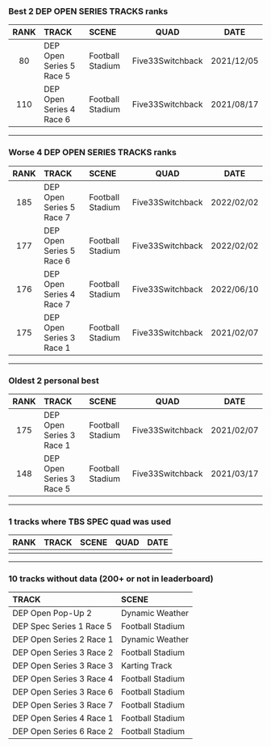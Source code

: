 ### Best 2 DEP OPEN SERIES TRACKS ranks
|RANK|TRACK|SCENE|QUAD|DATE|
|:---:|:---|:---|:---:|:---:|
|80|DEP Open Series 5 Race 5|Football Stadium|Five33Switchback|2021/12/05|
|110|DEP Open Series 4 Race 6|Football Stadium|Five33Switchback|2021/08/17|
---
### Worse 4 DEP OPEN SERIES TRACKS ranks
|RANK|TRACK|SCENE|QUAD|DATE|
|:---:|:---|:---|:---:|:---:|
|185|DEP Open Series 5 Race 7|Football Stadium|Five33Switchback|2022/02/02|
|177|DEP Open Series 5 Race 6|Football Stadium|Five33Switchback|2022/02/02|
|176|DEP Open Series 4 Race 7|Football Stadium|Five33Switchback|2022/06/10|
|175|DEP Open Series 3 Race 1|Football Stadium|Five33Switchback|2021/02/07|
---
### Oldest 2 personal best
|RANK|TRACK|SCENE|QUAD|DATE|
|:---:|:---|:---|:---:|:---:|
|175|DEP Open Series 3 Race 1|Football Stadium|Five33Switchback|2021/02/07|
|148|DEP Open Series 3 Race 5|Football Stadium|Five33Switchback|2021/03/17|
---
### 1 tracks where TBS SPEC quad was used
|RANK|TRACK|SCENE|QUAD|DATE|
|:---:|:---|:---|:---:|:---:|
||||||
---
### 10 tracks without data (200+ or not in leaderboard)
|TRACK|SCENE|
|:---|:---|
|DEP Open Pop-Up 2|Dynamic Weather|
|DEP Spec Series 1 Race 5|Football Stadium|
|DEP Open Series 2 Race 1|Dynamic Weather|
|DEP Open Series 3 Race 2|Football Stadium|
|DEP Open Series 3 Race 3|Karting Track|
|DEP Open Series 3 Race 4|Football Stadium|
|DEP Open Series 3 Race 6|Football Stadium|
|DEP Open Series 3 Race 7|Football Stadium|
|DEP Open Series 4 Race 1|Football Stadium|
|DEP Open Series 6 Race 2|Football Stadium|
